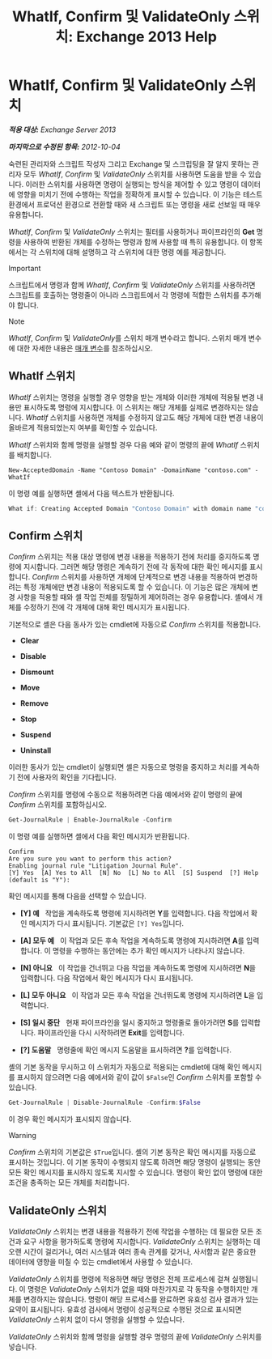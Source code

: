 ﻿---
title: 'WhatIf, Confirm 및 ValidateOnly 스위치: Exchange 2013 Help'
TOCTitle: WhatIf, Confirm 및 ValidateOnly 스위치
ms:assetid: a850eea7-431e-49c5-b877-1ebde2a2b48f
ms:mtpsurl: https://technet.microsoft.com/ko-kr/library/Bb124088(v=EXCHG.150)
ms:contentKeyID: 50483900
ms.date: 05/22/2018
mtps_version: v=EXCHG.150
ms.translationtype: MT
---

# WhatIf, Confirm 및 ValidateOnly 스위치 

_<strong>적용 대상:</strong> Exchange Server 2013_

_<strong>마지막으로 수정된 항목:</strong> 2012-10-04_

숙련된 관리자와 스크립트 작성자 그리고 Exchange 및 스크립팅을 잘 알지 못하는 관리자 모두 *WhatIf*, *Confirm* 및 *ValidateOnly* 스위치를 사용하면 도움을 받을 수 있습니다. 이러한 스위치를 사용하면 명령이 실행되는 방식을 제어할 수 있고 명령이 데이터에 영향을 미치기 전에 수행하는 작업을 정확하게 표시할 수 있습니다. 이 기능은 테스트 환경에서 프로덕션 환경으로 전환할 때와 새 스크립트 또는 명령을 새로 선보일 때 매우 유용합니다.

*WhatIf*, *Confirm* 및 *ValidateOnly* 스위치는 필터를 사용하거나 파이프라인의 <strong>Get</strong> 명령을 사용하여 반환된 개체를 수정하는 명령과 함께 사용할 때 특히 유용합니다. 이 항목에서는 각 스위치에 대해 설명하고 각 스위치에 대한 명령 예를 제공합니다.


> [!IMPORTANT]
> 스크립트에서 명령과 함께 <EM>WhatIf</EM>, <EM>Confirm</EM> 및 <EM>ValidateOnly</EM> 스위치를 사용하려면 스크립트를 호출하는 명령줄이 아니라 스크립트에서 각 명령에 적합한 스위치를 추가해야 합니다.


> [!NOTE]
> <EM>WhatIf</EM>, <EM>Confirm</EM> 및 <EM>ValidateOnly</EM>를 스위치 매개 변수라고 합니다. 스위치 매개 변수에 대한 자세한 내용은 <A href="https://technet.microsoft.com/ko-kr/library/bb124388(v=exchg.150)">매개 변수</A>를 참조하십시오.


## WhatIf 스위치

*WhatIf* 스위치는 명령을 실행할 경우 영향을 받는 개체와 이러한 개체에 적용될 변경 내용만 표시하도록 명령에 지시합니다. 이 스위치는 해당 개체를 실제로 변경하지는 않습니다. *WhatIf* 스위치를 사용하면 개체를 수정하지 않고도 해당 개체에 대한 변경 내용이 올바르게 적용되었는지 여부를 확인할 수 있습니다.

*WhatIf* 스위치와 함께 명령을 실행할 경우 다음 예와 같이 명령의 끝에 *WhatIf* 스위치를 배치합니다.

```poweshell
New-AcceptedDomain -Name "Contoso Domain" -DomainName "contoso.com" -WhatIf 
```
  
이 명령 예를 실행하면 셸에서 다음 텍스트가 반환됩니다.

```powershell
What if: Creating Accepted Domain "Contoso Domain" with domain name "contoso.com".
```

## Confirm 스위치

*Confirm* 스위치는 적용 대상 명령에 변경 내용을 적용하기 전에 처리를 중지하도록 명령에 지시합니다. 그러면 해당 명령은 계속하기 전에 각 동작에 대한 확인 메시지를 표시합니다. *Confirm* 스위치를 사용하면 개체에 단계적으로 변경 내용을 적용하여 변경하려는 특정 개체에만 변경 내용이 적용되도록 할 수 있습니다. 이 기능은 많은 개체에 변경 사항을 적용할 때와 셸 작업 전체를 정밀하게 제어하려는 경우 유용합니다. 셸에서 개체를 수정하기 전에 각 개체에 대해 확인 메시지가 표시됩니다.

기본적으로 셸은 다음 동사가 있는 cmdlet에 자동으로 *Confirm* 스위치를 적용합니다.

  - <strong>Clear</strong>

  - <strong>Disable</strong>

  - <strong>Dismount</strong>

  - <strong>Move</strong>

  - <strong>Remove</strong>

  - <strong>Stop</strong>

  - <strong>Suspend</strong>

  - <strong>Uninstall</strong>

이러한 동사가 있는 cmdlet이 실행되면 셸은 자동으로 명령을 중지하고 처리를 계속하기 전에 사용자의 확인을 기다립니다.

*Confirm* 스위치를 명령에 수동으로 적용하려면 다음 예에서와 같이 명령의 끝에 *Confirm* 스위치를 포함하십시오.

```powershell
Get-JournalRule | Enable-JournalRule -Confirm
```

이 명령 예를 실행하면 셸에서 다음 확인 메시지가 반환됩니다.

```poweshell
Confirm
Are you sure you want to perform this action?
Enabling journal rule "Litigation Journal Rule".
[Y] Yes  [A] Yes to All  [N] No  [L] No to All  [S] Suspend  [?] Help
(default is "Y"):
```

확인 메시지를 통해 다음을 선택할 수 있습니다.

  - <strong>\[Y\] 예</strong>   작업을 계속하도록 명령에 지시하려면 <strong>Y</strong>를 입력합니다. 다음 작업에서 확인 메시지가 다시 표시됩니다. 기본값은 `[Y] Yes`입니다.

  - <strong>\[A\] 모두 예</strong>   이 작업과 모든 후속 작업을 계속하도록 명령에 지시하려면 <strong>A</strong>를 입력합니다. 이 명령을 수행하는 동안에는 추가 확인 메시지가 나타나지 않습니다.

  - <strong>\[N\] 아니요</strong>   이 작업을 건너뛰고 다음 작업을 계속하도록 명령에 지시하려면 <strong>N</strong>을 입력합니다. 다음 작업에서 확인 메시지가 다시 표시됩니다.

  - <strong>\[L\] 모두 아니요</strong>   이 작업과 모든 후속 작업을 건너뛰도록 명령에 지시하려면 <strong>L</strong>을 입력합니다.

  - <strong>\[S\] 일시 중단</strong>   현재 파이프라인을 일시 중지하고 명령줄로 돌아가려면 <strong>S</strong>를 입력합니다. 파이프라인을 다시 시작하려면 <strong>Exit</strong>를 입력합니다.

  - <strong>\[?\] 도움말</strong>   명령줄에 확인 메시지 도움말을 표시하려면 <strong>?</strong>를 입력합니다.

셸의 기본 동작을 무시하고 이 스위치가 자동으로 적용되는 cmdlet에 대해 확인 메시지를 표시하지 않으려면 다음 예에서와 같이 값이 `$False`인 *Confirm* 스위치를 포함할 수 있습니다.

```powershell
Get-JournalRule | Disable-JournalRule -Confirm:$False
```

이 경우 확인 메시지가 표시되지 않습니다.


> [!WARNING]
> <EM>Confirm</EM> 스위치의 기본값은 <CODE>$True</CODE>입니다. 셸의 기본 동작은 확인 메시지를 자동으로 표시하는 것입니다. 이 기본 동작이 수행되지 않도록 하려면 해당 명령이 실행되는 동안 모든 확인 메시지를 표시하지 않도록 지시할 수 있습니다. 명령이 확인 없이 명령에 대한 조건을 충족하는 모든 개체를 처리합니다.



## ValidateOnly 스위치

*ValidateOnly* 스위치는 변경 내용을 적용하기 전에 작업을 수행하는 데 필요한 모든 조건과 요구 사항을 평가하도록 명령에 지시합니다. *ValidateOnly* 스위치는 실행하는 데 오랜 시간이 걸리거나, 여러 시스템과 여러 종속 관계를 갖거나, 사서함과 같은 중요한 데이터에 영향을 미칠 수 있는 cmdlet에서 사용할 수 있습니다.

*ValidateOnly* 스위치를 명령에 적용하면 해당 명령은 전체 프로세스에 걸쳐 실행됩니다. 이 명령은 *ValidateOnly* 스위치가 없을 때와 마찬가지로 각 동작을 수행하지만 개체를 변경하지는 않습니다. 명령이 해당 프로세스를 완료하면 유효성 검사 결과가 있는 요약이 표시됩니다. 유효성 검사에서 명령이 성공적으로 수행된 것으로 표시되면 *ValidateOnly* 스위치 없이 다시 명령을 실행할 수 있습니다.

*ValidateOnly* 스위치와 함께 명령을 실행할 경우 명령의 끝에 *ValidateOnly* 스위치를 넣습니다.

